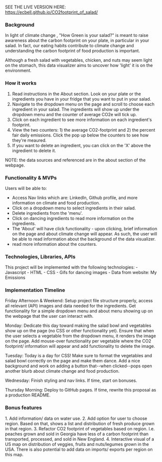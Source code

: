 SEE THE LIVE VERSION HERE: https://ecbell.github.io/CO2footprint_of_salad/

<h3>Background</h3>

In light of climate change , "How Green is your salad?" is meant to raise awareness about the carbon footprint on your plate, in particular in your salad. In fact, our eating habits contribute to climate change and understanding the carbon footprint of food production is important.

Although a fresh salad with vegetables, chicken, and nuts may seem light on the stomach, this data visualizer aims to uncover how 'light' it is on the environment.

<h3>How it works</h3>

1. Read instructions in the About section. Look on your plate or the ingredients you have in your fridge that you want to put in your salad.
2. Navigate to the dropdown menu on the page and scroll to choose each ingredient in your salad. The ingredients will show up under the dropdown menu and the counter of average CO2e will tick up. 
3. Click on each ingredient to see more information on each ingredient's footprint. 
4. View the two counters: 1) the average CO2-footprint and 2) the percent fair daily emissions. Click the pop up below the counters to see how they're meaured. 
5. If you want to delete an ingredient, you can click on the 'X' above the ingredient to delete it.

NOTE: the data sources and referenced are in the about section of the webpage.

<h3>Functionality & MVPs</h3>
Users will be able to:

- Access Nav links which are: LinkedIn, Github profile, and more information on climate and food production.
- Click on a dropdown menu to select ingredients in their salad. 
- Delete ingredients from the 'menu'.
- Click on dancing ingredients to read more information on the ingredients.
- The 'About' will have click functionality - upon clicking, brief information on the page and about climate change will appear. As such, the user will be able to read information about the background of the data visualizer. 
- read more information about the counters.

<h3>Technologies, Libraries, APIs</h3>
This project will be implemented with the following technologies:
- Javascript
- HTML
- CSS
- Gifs for dancing images
- Data from website: My Emissions

<h3>Implementation Timeline</h3>

Friday Afternoon & Weekend: Setup project file structure properly, access all relevant (API) images and data needed for the ingredients. Get functionality for a simple dropdown menu and about menu showing up on the webpage that the user can interact with. 

Monday: Dedicate this day toward making the salad bowl and vegetables show up on the page (no CSS or other functionality yet). Ensure that when the user selects a vegetable from the dropdown menu, it renders the image on the page. Add mouse-over functionality per vegetable where the CO2 footprint/ information will appear and add functionality to delete the image. 

Tuesday: Today is a day for CSS! Make sure to format the vegetables and salad bowl correctly on the page and make them dance. Add a nice background and work on adding a button that--when clicked--pops open another blurb about climate change and food production. 

Wednesday: Finish styling and nav links. If time, start on bonuses.

Thursday Morning: Deploy to GitHub pages. If time, rewrite this proposal as a production README.

<h3>Bonus features</h3>
1. Add information/ data on water use. 
2. Add option for user to choose region. Based on that, shows a list and distribution of fresh produce grown in that region.
3. Refactor CO2 footprint of vegetables based on region. I.e. peaches grown and sold in Georgia have less of a carbon footprint than transported, processed, and sold in New England.
4. Interactive visual of a US map on distribution of veggies, fruits and nuts/legumes grown in the USA. There is also potential to add data on imports/ exports per region on this map. 
